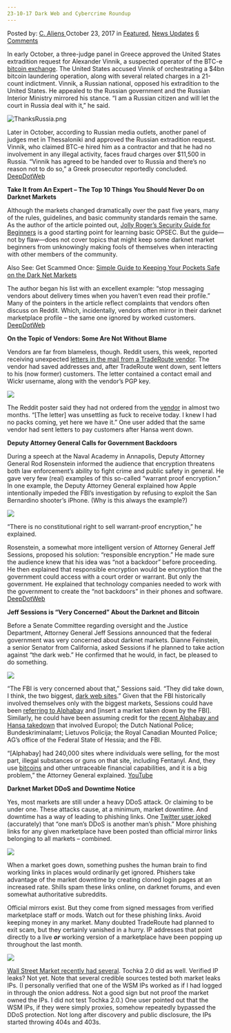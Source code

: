 ```yaml
---
23-10-17 Dark Web and Cybercrime Roundup
---
```

<article class="post-listing post-23227 post type-post status-publish format-standard has-post-thumbnail hentry 
 tag-6045 tag-cybercrime tag-dark tag-roundup tag-web">
    <div class="post-inner">
        <span>Posted by: <a href="https://www.deepdotweb.com/author/caliens/" title="">C. Aliens </a></span>
    <span>October 23, 2017</span>
    <span>in <a href="https://www.deepdotweb.com/category/deepdot-news/" rel="category tag">Featured</a>, <a href="https://www.deepdotweb.com/category/news-updates/" rel="category tag">News Updates</a></span>
    <span><a href="https://www.deepdotweb.com/2017/10/23/23-10-17-dark-web-cybercrime-roundup/#comments">6 Comments</a></span>
    </p>
    <div class="clear"></div>
    <div class="entry">
    <p>In early October, a three-judge panel in Greece approved the United States extradition request for Alexander Vinnik, a suspected operator of the BTC-e <a href="https://www.deepdotweb.com/tag/bitcoin/">bitcoin exchange</a>. The United States accused Vinnik of orchestrating a $4bn bitcoin laundering operation, along with several related charges in a 21-count indictment. Vinnik, a Russian national, opposed his extradition to the United States. He appealed to the Russian government and the Russian Interior Ministry mirrored his stance. “I am a Russian citizen and will let the court in Russia deal with it,” he said.</p>
    <p><img class="wp-image-23228 aligncenter" src="https://www.deepdotweb.com/wp-content/uploads/2017/10/thanksrussia-png.png" alt="ThanksRussia.png" srcset="https://www.deepdotweb.com/wp-content/uploads/2017/10/thanksrussia-png.png 792w, https://www.deepdotweb.com/wp-content/uploads/2017/10/thanksrussia-png-300x230.png 300w" sizes="(max-width: 792px) 100vw, 792px" /></p>
    <p>Later in October, according to Russian media outlets, another panel of judges met in Thessaloniki and approved the Russian extradition request. Vinnik, who claimed BTC-e hired him as a contractor and that he had no involvement in any illegal activity, faces fraud charges over $11,500 in Russia. “Vinnik has agreed to be handed over to Russia and there’s no reason not to do so,” a Greek prosecutor reportedly concluded. <a href="https://www.deepdotweb.com/2017/10/20/us-fights-russia-alleged-btc-e-founder-extradition/">DeepDotWeb</a></p>
    <p><strong>Take It from An Expert – The Top 10 Things You Should Never Do on Darknet Markets</strong></p>
    <p>Although the markets changed dramatically over the past five years, many of the rules, guidelines, and basic community standards remain the same. As the author of the article pointed out, <a href="https://www.deepdotweb.com/jolly-rogers-security-guide-for-beginners/">Jolly Roger’s Security Guide for Beginners</a> is a good starting point for learning basic OPSEC. But the guide—not by flaw—does not cover topics that might keep some darknet market beginners from unknowingly making fools of themselves when interacting with other members of the community.</p>
    <p>Also See: Get Scammed Once: <a href="https://www.deepdotweb.com/2017/10/18/get-scammed-simple-guide-keeping-pockets-safe-dark-net-markets/">Simple Guide to Keeping Your Pockets Safe on the Dark Net Markets</a></p>
    <p>The author began his list with an excellent example: “stop messaging vendors about delivery times when you haven’t even read their profile.” Many of the pointers in the article reflect complaints that vendors often discuss on Reddit. Which, incidentally, vendors often mirror in their darknet marketplace profile – the same one ignored by worked customers. <a href="https://www.deepdotweb.com/2017/10/18/take-expert-top-10-things-never-darknet-markets/">DeepDotWeb</a></p>
    <p><strong>On the Topic of Vendors: Some Are Not Without Blame</strong></p>
    <p>Vendors are far from blameless, though. Reddit users, this week, reported receiving unexpected <a href="https://www.reddit.com/r/DarkNetMarkets/comments/77gcfv/thecleardistillate_why_are_you_saving_addresses/">letters in the mail from a TradeRoute vendor</a>. The vendor had saved addresses and, after TradeRoute went down, sent letters to his (now former) customers. The letter contained a contact email and Wickr username, along with the vendor&#8217;s PGP key.</p>
    <p><img class="wp-image-23229 aligncenter" src="https://www.deepdotweb.com/wp-content/uploads/2017/10/word-image-42.jpeg" srcset="https://www.deepdotweb.com/wp-content/uploads/2017/10/word-image-42.jpeg 800w, https://www.deepdotweb.com/wp-content/uploads/2017/10/word-image-42-300x177.jpeg 300w" sizes="(max-width: 800px) 100vw, 800px" /></p>
    <p>The Reddit poster said they had not ordered from the <a href="https://www.deepdotweb.com/tag/vendor/">vendor</a> in almost two months. “[The letter] was unsettling as fuck to receive today. I knew I had no packs coming, yet here we have it.” One user added that the same vendor had sent letters to pay customers after Hansa went down.</p>
    <p><strong>Deputy Attorney General Calls for Government Backdoors</strong></p>
    <p>During a speech at the Naval Academy in Annapolis, Deputy Attorney General Rod Rosenstein informed the audience that encryption threatens both law enforcement&#8217;s ability to fight crime and public safety in general. He gave very few (real) examples of this so-called “warrant proof encryption.” In one example, the Deputy Attorney General explained how Apple intentionally impeded the FBI’s investigation by refusing to exploit the San Bernardino shooter’s iPhone. (Why is this always the example?)</p>
    <p><img class="wp-image-23230 aligncenter" src="https://www.deepdotweb.com/wp-content/uploads/2017/10/word-image-43.jpeg" srcset="https://www.deepdotweb.com/wp-content/uploads/2017/10/word-image-43.jpeg 800w, https://www.deepdotweb.com/wp-content/uploads/2017/10/word-image-43-300x225.jpeg 300w" sizes="(max-width: 800px) 100vw, 800px" /></p>
    <p>“There is no constitutional right to sell warrant-proof encryption,” he explained.</p>
    <p>Rosenstein, a somewhat more intelligent version of Attorney General Jeff Sessions, proposed his solution: “responsible encryption.” He made sure the audience knew that his idea was “not a backdoor” before proceeding. He then explained that responsible encryption would be encryption that the government could access with a court order or warrant. But only the government. He explained that technology companies needed to work with the government to create the “not backdoors” in their phones and software. <a href="https://www.deepdotweb.com/2017/10/21/deputy-attorney-general-calls-government-backdoors/">DeepDotWeb</a></p>
    <p><strong>Jeff Sessions is “Very Concerned” About the Darknet and Bitcoin</strong></p>
    <p>Before a Senate Committee regarding oversight and the Justice Department, Attorney General Jeff Sessions announced that the federal government was very concerned about darknet markets. Dianne Feinstein, a senior Senator from California, asked Sessions if he planned to take action against “the dark web.” He confirmed that he would, in fact, be pleased to do something.</p>
    <p><img class="wp-image-23231 aligncenter" src="https://www.deepdotweb.com/wp-content/uploads/2017/10/word-image-44.jpeg" srcset="https://www.deepdotweb.com/wp-content/uploads/2017/10/word-image-44.jpeg 605w, https://www.deepdotweb.com/wp-content/uploads/2017/10/word-image-44-300x163.jpeg 300w" sizes="(max-width: 605px) 100vw, 605px" /></p>
    <p>“The FBI is very concerned about that,” Sessions said. “They did take down, I think, the two biggest, <a href="https://www.deepdotweb.com/2013/10/28/updated-llist-of-hidden-marketplaces-tor-i2p/">dark web sites</a>.” Given that the FBI historically involved themselves only with the biggest markets, Sessions could have been <a href="https://www.deepdotweb.com/2017/07/14/alleged-alphabay-admin-found-dead-bangkok-jail/">referring to Alphabay</a> and [insert a market taken down by the FBI]. Similarly, he could have been assuming credit for the <a href="https://www.deepdotweb.com/2017/07/20/globally-coordinated-operation-just-took-alphabay-hansa/">recent Alphabay and Hansa takedown</a> that involved Europol; the Dutch National Police; Bundeskriminalamt; Lietuvos Policija; the Royal Canadian Mounted Police; AG’s office of the Federal State of Hessia; and the FBI.</p>
    <p>&#8220;[Alphabay] had 240,000 sites where individuals were selling, for the most part, illegal substances or guns on that site, including Fentanyl. And, they use <a href="https://www.deepdotweb.com/tag/bitcoin/">bitcoins</a> and other untraceable financial capabilities, and it is a big problem,” the Attorney General explained. <a href="https://youtu.be/X7ufRWlYNfk">YouTube</a></p>
    <p><strong>Darknet Market DDoS and Downtime Notice</strong></p>
    <p>Yes, most markets are still under a heavy DDoS attack. Or claiming to be under one. These attacks cause, at a minimum, market downtime. And downtime has a way of leading to phishing links. One <a href="https://twitter.com/2nineA/status/921807699339120640">Twitter user joked</a> (accurately) that “one man&#8217;s DDoS is another man&#8217;s phish.” More phishing links for any given marketplace have been posted than official mirror links belonging to all markets – combined.</p>
    <p><img class="wp-image-23232 aligncenter" src="https://www.deepdotweb.com/wp-content/uploads/2017/10/word-image-46.png" srcset="https://www.deepdotweb.com/wp-content/uploads/2017/10/word-image-46.png 694w, https://www.deepdotweb.com/wp-content/uploads/2017/10/word-image-46-300x254.png 300w" sizes="(max-width: 694px) 100vw, 694px" /></p>
    <p>When a market goes down, something pushes the human brain to find working links in places would ordinarily get ignored. Phishers take advantage of the market downtime by creating cloned login pages at an increased rate. Shills spam these links online, on darknet forums, and even somewhat authoritative subreddits.</p>
    <p>Official mirrors exist. But they come from signed messages from verified marketplace staff or mods. Watch out for these phishing links. Avoid keeping money in any market. Many doubted TradeRoute had planned to exit scam, but they certainly vanished in a hurry. IP addresses that point directly to a live <strong><em>or</em></strong> working version of a marketplace have been popping up throughout the last month.</p>
    <p><img class="wp-image-23233 aligncenter" src="https://www.deepdotweb.com/wp-content/uploads/2017/10/word-image-45.jpeg" srcset="https://www.deepdotweb.com/wp-content/uploads/2017/10/word-image-45.jpeg 800w, https://www.deepdotweb.com/wp-content/uploads/2017/10/word-image-45-300x159.jpeg 300w" sizes="(max-width: 800px) 100vw, 800px" /></p>
    <p><a href="https://www.reddit.com/r/onions/comments/77jfd1/wall_street_markets_ip_address_is_exposed/">Wall Street Market recently had several</a>. Tochka 2.0 did as well. Verified IP leaks? Not yet. Note that several credible sources tested both market leaks IPs. (I personally verified that one of the WSM IPs worked as if I had logged in through the onion address. Not a good sign but not proof the market owned the IPs. I did not test Tochka 2.0.) One user pointed out that the WSM IPs, if they were simply proxies, somehow repeatedly bypassed the DDoS protection. Not long after discovery and public disclosure, the IPs started throwing 404s and 403s.</p>
    </div>
    <span style="display:none"><a href="https://www.deepdotweb.com/tag/231017/" rel="tag">231017</a> <a href="https://www.deepdotweb.com/tag/cybercrime/" rel="tag">cybercrime</a> <a href="https://www.deepdotweb.com/tag/dark/" rel="tag">dark</a> <a href="https://www.deepdotweb.com/tag/roundup/" rel="tag">roundup</a> <a href="https://www.deepdotweb.com/tag/web/" rel="tag">web</a></span> <span style="display:none" class="updated">2017-10-23</span>
    <div style="display:none" class="vcard author" itemprop="author" itemscope itemtype="http://schema.org/Person"><strong class="fn" itemprop="name"><a href="https://www.deepdotweb.com/author/caliens/" title="Posts by C. Aliens" rel="author">C. Aliens</a></strong></div>
    </div>
</article>

